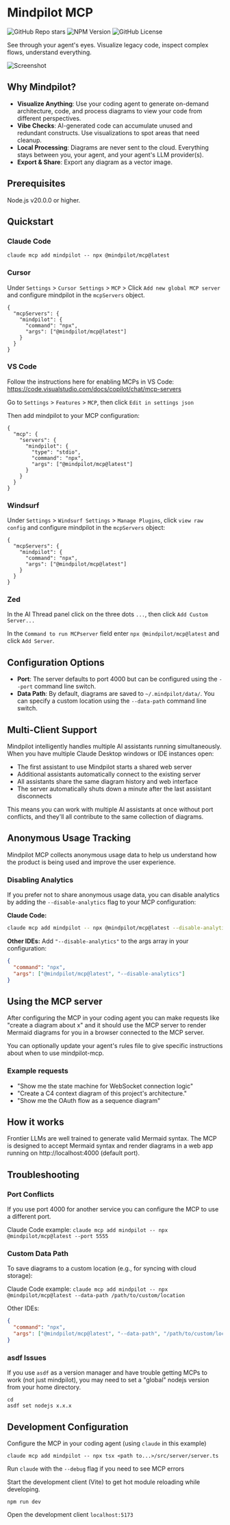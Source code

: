# Mindpilot MCP
![GitHub Repo stars](https://img.shields.io/github/stars/abrinsmead/mindpilot-mcp)
![NPM Version](https://img.shields.io/npm/v/@mindpilot/mcp)
![GitHub License](https://img.shields.io/github/license/abrinsmead/mindpilot-mcp)

See through your agent's eyes. Visualize legacy code, inspect complex flows, understand everything.

![Screenshot](https://raw.githubusercontent.com/abrinsmead/mindpilot-mcp/main/mindpilot-mcp-latest.png)

## Why Mindpilot?
- **Visualize Anything**: Use your coding agent to generate on-demand architecture, code, and process diagrams to view your code from different perspectives.
- **Vibe Checks**: AI-generated code can accumulate unused and redundant constructs. Use visualizations to spot areas that need cleanup.
- **Local Processing**: Diagrams are never sent to the cloud. Everything stays between you, your agent, and your agent's LLM provider(s).
- **Export & Share**: Export any diagram as a vector image.

## Prerequisites

Node.js v20.0.0 or higher.

## Quickstart

### Claude Code
`claude mcp add mindpilot -- npx @mindpilot/mcp@latest`

### Cursor
Under `Settings` > `Cursor Settings` > `MCP` > Click `Add new global MCP server` and configure mindpilot in the `mcpServers` object.

```
{
  "mcpServers": {
    "mindpilot": {
      "command": "npx",
      "args": ["@mindpilot/mcp@latest"]
    }
  }
}
```

### VS Code
Follow the instructions here for enabling MCPs in VS Code:  https://code.visualstudio.com/docs/copilot/chat/mcp-servers

Go to `Settings` > `Features` > `MCP`, then click `Edit in settings json`

Then add mindpilot to your MCP configuration:

```
{
  "mcp": {
    "servers": {
      "mindpilot": {
        "type": "stdio",
        "command": "npx",
        "args": ["@mindpilot/mcp@latest"]
      }
    }
  }
}
```

### Windsurf

Under `Settings` > `Windsurf Settings` > `Manage Plugins`, click `view raw config` and configure mindpilot in the `mcpServers` object:

```
{
  "mcpServers": {
    "mindpilot": {
      "command": "npx",
      "args": ["@mindpilot/mcp@latest"]
    }
  }
}
```

### Zed
In the AI Thread panel click on the three dots `...`, then click `Add Custom Server...`

In the `Command to run MCPserver` field enter `npx @mindpilot/mcp@latest` and click `Add Server`.

## Configuration Options
- **Port**: The server defaults to port 4000 but can be configured using the `--port` command line switch.
- **Data Path**: By default, diagrams are saved to `~/.mindpilot/data/`. You can specify a custom location using the `--data-path` command line switch.

## Multi-Client Support

Mindpilot intelligently handles multiple AI assistants running simultaneously. When you have multiple Claude Desktop windows or IDE instances open:

- The first assistant to use Mindpilot starts a shared web server
- Additional assistants automatically connect to the existing server
- All assistants share the same diagram history and web interface
- The server automatically shuts down a minute after the last assistant disconnects

This means you can work with multiple AI assistants at once without port conflicts, and they'll all contribute to the same collection of diagrams.

## Anonymous Usage Tracking

Mindpilot MCP collects anonymous usage data to help us understand how the product is being used and improve the user experience.

### Disabling Analytics
If you prefer not to share anonymous usage data, you can disable analytics by adding the `--disable-analytics` flag to your MCP configuration:

**Claude Code:**
```bash
claude mcp add mindpilot -- npx @mindpilot/mcp@latest --disable-analytics
```

**Other IDEs:**
Add `"--disable-analytics"` to the args array in your configuration:
```json
{
  "command": "npx",
  "args": ["@mindpilot/mcp@latest", "--disable-analytics"]
}
```

## Using the MCP server
After configuring the MCP in your coding agent you can make requests like "create a diagram about x" and it should use the MCP server to render Mermaid diagrams for you in a browser connected to the MCP server.

You can optionally update your agent's rules file to give specific instructions about when to use mindpilot-mcp.

### Example requests
- "Show me the state machine for WebSocket connection logic"
- "Create a C4 context diagram of this project's architecture."
- "Show me the OAuth flow as a sequence diagram"

## How it works
Frontier LLMs are well trained to generate valid Mermaid syntax. The MCP is designed to accept Mermaid syntax and render diagrams in a web app running on http://localhost:4000 (default port).

## Troubleshooting

### Port Conflicts
If you use port 4000 for another service you can configure the MCP to use a different port.

Claude Code example:
`claude mcp add mindpilot -- npx @mindpilot/mcp@latest --port 5555`

### Custom Data Path
To save diagrams to a custom location (e.g., for syncing with cloud storage):

Claude Code example:
`claude mcp add mindpilot -- npx @mindpilot/mcp@latest --data-path /path/to/custom/location`

Other IDEs:
```json
{
  "command": "npx",
  "args": ["@mindpilot/mcp@latest", "--data-path", "/path/to/custom/location"]
}
```

### asdf Issues
If you use `asdf` as a version manager and have trouble getting MCPs to work (not just mindpilot), you may need to set a "global" nodejs version from your home directory.

```
cd
asdf set nodejs x.x.x
```

## Development Configuration
Configure the MCP in your coding agent (using `claude` in this example)

`claude mcp add mindpilot -- npx tsx <path to...>/src/server/server.ts`

Run `claude` with the `--debug` flag if you need to see MCP errors

Start the development client (Vite) to get hot module reloading while developing.

`npm run dev`

Open the development client
`localhost:5173`
